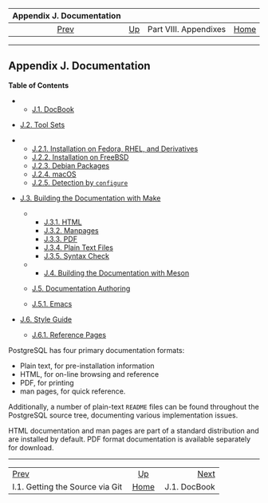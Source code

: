 

|              Appendix J. Documentation              |                                               |                       |                                                       |                                               |
| :-------------------------------------------------: | :-------------------------------------------- | :-------------------: | ----------------------------------------------------: | --------------------------------------------: |
| [Prev](git.html "I.1. Getting the Source via Git")  | [Up](appendixes.html "Part VIII. Appendixes") | Part VIII. Appendixes | [Home](index.html "PostgreSQL 17devel Documentation") |  [Next](docguide-docbook.html "J.1. DocBook") |

***

## Appendix J. Documentation

**Table of Contents**

  * *   [J.1. DocBook](docguide-docbook.html)
  * [J.2. Tool Sets](docguide-toolsets.html)

    

  * *   [J.2.1. Installation on Fedora, RHEL, and Derivatives](docguide-toolsets.html#DOCGUIDE-TOOLSETS-INST-FEDORA-ET-AL)
    * [J.2.2. Installation on FreeBSD](docguide-toolsets.html#DOCGUIDE-TOOLSETS-INST-FREEBSD)
    * [J.2.3. Debian Packages](docguide-toolsets.html#DOCGUIDE-TOOLSETS-INST-DEBIAN)
    * [J.2.4. macOS](docguide-toolsets.html#DOCGUIDE-TOOLSETS-INST-MACOS)
    * [J.2.5. Detection by `configure`](docguide-toolsets.html#DOCGUIDE-TOOLSETS-CONFIGURE)

* [J.3. Building the Documentation with Make](docguide-build.html)

  * *   [J.3.1. HTML](docguide-build.html#DOCGUIDE-BUILD-HTML)
    * [J.3.2. Manpages](docguide-build.html#DOCGUIDE-BUILD-MANPAGES)
    * [J.3.3. PDF](docguide-build.html#DOCGUIDE-BUILD-PDF)
    * [J.3.4. Plain Text Files](docguide-build.html#DOCGUIDE-BUILD-PLAIN-TEXT)
    * [J.3.5. Syntax Check](docguide-build.html#DOCGUIDE-BUILD-SYNTAX-CHECK)

  * *   [J.4. Building the Documentation with Meson](docguide-build-meson.html)
  * [J.5. Documentation Authoring](docguide-authoring.html)

    

  * [J.5.1. Emacs](docguide-authoring.html#DOCGUIDE-AUTHORING-EMACS)

* [J.6. Style Guide](docguide-style.html)

  * [J.6.1. Reference Pages](docguide-style.html#DOCGUIDE-STYLE-REF-PAGES)

PostgreSQL has four primary documentation formats:

* Plain text, for pre-installation information
* HTML, for on-line browsing and reference
* PDF, for printing
* man pages, for quick reference.

Additionally, a number of plain-text `README` files can be found throughout the PostgreSQL source tree, documenting various implementation issues.

HTML documentation and man pages are part of a standard distribution and are installed by default. PDF format documentation is available separately for download.

***

|                                                     |                                                       |                                               |
| :-------------------------------------------------- | :---------------------------------------------------: | --------------------------------------------: |
| [Prev](git.html "I.1. Getting the Source via Git")  |     [Up](appendixes.html "Part VIII. Appendixes")     |  [Next](docguide-docbook.html "J.1. DocBook") |
| I.1. Getting the Source via Git                     | [Home](index.html "PostgreSQL 17devel Documentation") |                                  J.1. DocBook |

